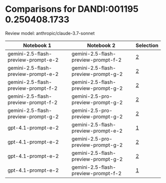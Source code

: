 # Comparisons for DANDI:001195 0.250408.1733

Review model: anthropic/claude-3.7-sonnet

| Notebook 1 | Notebook 2 | Selection |
|------------|------------|----------|
| gemini-2.5-flash-preview-prompt-e-2 | gemini-2.5-flash-preview-prompt-f-2 | [2](gemini-2.5-flash-preview-prompt-e-2/comparisons/gemini-2.5-flash-preview-prompt-f-2/comparison_thinking.md) |
| gemini-2.5-flash-preview-prompt-e-2 | gemini-2.5-flash-preview-prompt-g-2 | [2](gemini-2.5-flash-preview-prompt-e-2/comparisons/gemini-2.5-flash-preview-prompt-g-2/comparison_thinking.md) |
| gemini-2.5-flash-preview-prompt-f-2 | gemini-2.5-flash-preview-prompt-g-2 | [2](gemini-2.5-flash-preview-prompt-f-2/comparisons/gemini-2.5-flash-preview-prompt-g-2/comparison_thinking.md) |
| gemini-2.5-flash-preview-prompt-f-2 | gemini-2.5-pro-preview-prompt-g-2 | [2](gemini-2.5-flash-preview-prompt-f-2/comparisons/gemini-2.5-pro-preview-prompt-g-2/comparison_thinking.md) |
| gemini-2.5-flash-preview-prompt-g-2 | gemini-2.5-pro-preview-prompt-g-2 | [2](gemini-2.5-flash-preview-prompt-g-2/comparisons/gemini-2.5-pro-preview-prompt-g-2/comparison_thinking.md) |
| gpt-4.1-prompt-e-2 | gemini-2.5-flash-preview-prompt-e-2 | [1](gpt-4.1-prompt-e-2/comparisons/gemini-2.5-flash-preview-prompt-e-2/comparison_thinking.md) |
| gpt-4.1-prompt-e-2 | gemini-2.5-pro-preview-prompt-g-2 | [2](gpt-4.1-prompt-e-2/comparisons/gemini-2.5-pro-preview-prompt-g-2/comparison_thinking.md) |
| gpt-4.1-prompt-e-2 | gemini-2.5-flash-preview-prompt-g-2 | [2](gpt-4.1-prompt-e-2/comparisons/gemini-2.5-flash-preview-prompt-g-2/comparison_thinking.md) |
| gpt-4.1-prompt-e-2 | gemini-2.5-flash-preview-prompt-f-2 | [1](gpt-4.1-prompt-e-2/comparisons/gemini-2.5-flash-preview-prompt-f-2/comparison_thinking.md) |
